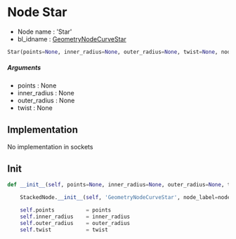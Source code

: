 # Node Star

- Node name : 'Star'
- bl_idname : [GeometryNodeCurveStar](https://docs.blender.org/api/current/bpy.types.{bl_idname}.html)


``` python
Star(points=None, inner_radius=None, outer_radius=None, twist=None, node_label=None, node_color=None)
```
##### Arguments

- points : None
- inner_radius : None
- outer_radius : None
- twist : None

## Implementation

No implementation in sockets

## Init

``` python
def __init__(self, points=None, inner_radius=None, outer_radius=None, twist=None, node_label=None, node_color=None):

    StackedNode.__init__(self, 'GeometryNodeCurveStar', node_label=node_label, node_color=node_color)

    self.points          = points
    self.inner_radius    = inner_radius
    self.outer_radius    = outer_radius
    self.twist           = twist
```

